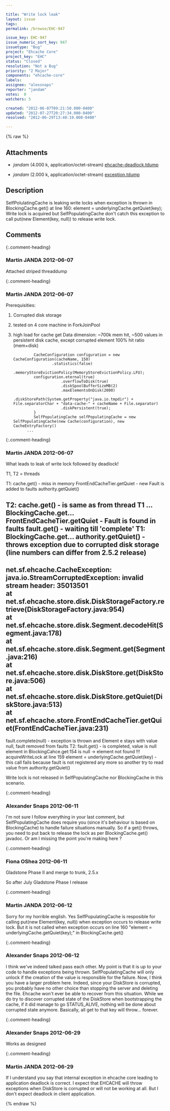 ```yaml
---

title: "Write lock leak"
layout: issue
tags: 
permalink: /browse/EHC-947

issue_key: EHC-947
issue_numeric_sort_key: 947
issuetype: "Bug"
project: "Ehcache Core"
project_key: "EHC"
status: "Closed"
resolution: "Not a Bug"
priority: "2 Major"
components: "ehcache-core"
labels: 
assignee: "alexsnaps"
reporter: "jandam"
votes:  0
watchers: 5

created: "2012-06-07T09:21:50.000-0400"
updated: "2012-07-27T20:27:34.000-0400"
resolved: "2012-06-29T13:40:19.000-0400"

---
```




{% raw %}


## Attachments

* <em>jandam</em> (4.000 k, application/octet-stream) [ehcache-deadlock.tdump](/attachments/EHC/EHC-947/ehcache-deadlock.tdump)

* <em>jandam</em> (2.000 k, application/octet-stream) [exception.tdump](/attachments/EHC/EHC-947/exception.tdump)




## Description

<div markdown="1" class="description">

SelfPolulatingCache is leaking write locks when exception is thrown in BlockingCache.get(<key>) at line 160: element = underlyingCache.getQuiet(key);
Write lock is acquired but SelfPopulatingCache don't catch this exception to call put(new Element(key, null)) to release write lock.

</div>

## Comments


{:.comment-heading}
### **Martin JANDA** <span class="date">2012-06-07</span>

<div markdown="1" class="comment">

Attached striped threaddump

</div>


{:.comment-heading}
### **Martin JANDA** <span class="date">2012-06-07</span>

<div markdown="1" class="comment">

Prerequisities:
1) Corrupted disk storage
2) tested on 4 core machine in ForkJoinPool
3) high load for cache get
Data dimension: ~700k mem hit, ~500 values in persistent disk cache, except corrupted element 100% hit ratio (mem+disk)

                CacheConfiguration configuration = new CacheConfiguration(cacheName, 150)
                        .statistics(false)
                        .memoryStoreEvictionPolicy(MemoryStoreEvictionPolicy.LFU);
                configuration.eternal(true)
                            .overflowToDisk(true)
                            .diskSpoolBufferSizeMB(2)
                            .maxElementsOnDisk(2000)
                            .diskStorePath(System.getProperty("java.io.tmpdir") + File.separatorChar + "data-cache-" + cacheName + File.separator)
                            .diskPersistent(true);
                }
                SelfPopulatingCache selfPopulatingCache = new SelfPopulatingCache(new Cache(configuration), new CacheEntryFactory() 
             ...


</div>


{:.comment-heading}
### **Martin JANDA** <span class="date">2012-06-07</span>

<div markdown="1" class="comment">

What leads to leak of write lock followed by deadlock!

T1, T2 = threads

T1:
  cache.get(<key>) - miss in memory
  FrontEndCacheTier.getQuiet - new Fault is added to faults 
    authority.getQuiet(<key>)

T2:
  cache.get(<key>) - <key> is same as from thread T1
  ...
  BlockingCache.get...
  FrontEndCacheTier.getQuiet - Fault is found in faults
  fault.get()  - waiting till 'complete'
T1:
  BlockingCache.get...
  authority.getQuiet(<key>) - throws exception due to corrupted disk storage (line numbers can differ from 2.5.2 release)
--------
net.sf.ehcache.CacheException: java.io.StreamCorruptedException: invalid stream header: 35013501                                                                                                               
 at net.sf.ehcache.store.disk.DiskStorageFactory.retrieve(DiskStorageFactory.java:954)                                                                                                                      
 at net.sf.ehcache.store.disk.Segment.decodeHit(Segment.java:178)                                                                                                                                           
 at net.sf.ehcache.store.disk.Segment.get(Segment.java:216)                                                                                                                                                 
 at net.sf.ehcache.store.disk.DiskStore.get(DiskStore.java:506)                                                                                                                                             
 at net.sf.ehcache.store.disk.DiskStore.getQuiet(DiskStore.java:513)                                                                                                                                        
 at net.sf.ehcache.store.FrontEndCacheTier.getQuiet(FrontEndCacheTier.java:231)            
--------
  fault.complete(null) - exception is thrown and Element e stays with value null, fault removed from faults
T2:
  fault.get() - is completed, value is null
  element in BlockingCahce.get:154 is null -> element not found
!!!  acquireWriteLock at line 159
  element = underlyingCache.getQuiet(key) - this call fails because fault is not registered any more so another try to read value from authority.getQuiet(<key>)

Write lock is not released in SelfPopulatingCache nor BlockingCache in this scenario.

</div>


{:.comment-heading}
### **Alexander Snaps** <span class="date">2012-06-11</span>

<div markdown="1" class="comment">

I'm not sure I follow everything in your last comment, but SelfPopulatingCache does require you (since it's behaviour is based on BlockingCache) to handle failure situations manually.
So if a get() throws, you need to put back to release the lock as per BlockingCache.get() javadoc. 
Or am I missing the point you're making here ?

</div>


{:.comment-heading}
### **Fiona OShea** <span class="date">2012-06-11</span>

<div markdown="1" class="comment">

Gladstone Phase II and merge to trunk, 2.5.x

So after July Gladstone Phase I release

</div>


{:.comment-heading}
### **Martin JANDA** <span class="date">2012-06-12</span>

<div markdown="1" class="comment">

Sorry for my horrible english.
Yes SelfPopulatingCache is resposible for calling put(new Element(key, null)) when exception occurs to release write lock.
But it is not called when exception occurs on line 160 "element = underlyingCache.getQuiet(key);" in BlockingCache.get(<key>)

</div>


{:.comment-heading}
### **Alexander Snaps** <span class="date">2012-06-12</span>

<div markdown="1" class="comment">

I think we've indeed talked pass each other. 
My point is that it is up to your code to handle exceptions being thrown. SelfPopulatingCache will only unlock if the creation of the value is responsible for the failure.
Now, I think you have a larger problem here. Indeed, since your DiskStore is corrupted, you probably have no other choice than stopping the server and deleting the file. Ehcache won't ever be able to recover from this situation. While we do try to discover corrupted state of the DiskStore when bootstrapping the cache, if it did manage to go STATUS\_ALIVE, nothing will be done about corrupted state anymore. Basically, all get to that key will throw... forever. 

</div>


{:.comment-heading}
### **Alexander Snaps** <span class="date">2012-06-29</span>

<div markdown="1" class="comment">

Works as designed

</div>


{:.comment-heading}
### **Martin JANDA** <span class="date">2012-06-29</span>

<div markdown="1" class="comment">

If I understand you say that internal exception in ehcache core leading to application deadlock is correct. I expect that EHCACHE will throw exceptions when DiskStore is corrupted or will not be working at all. But I don't expect deadlock in client application.

</div>



{% endraw %}
